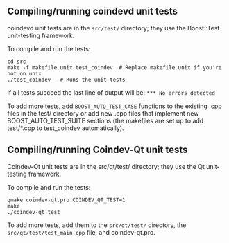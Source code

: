 Compiling/running coindevd unit tests
------------------------------------

coindevd unit tests are in the `src/test/` directory; they
use the Boost::Test unit-testing framework.

To compile and run the tests:

	cd src
	make -f makefile.unix test_coindev  # Replace makefile.unix if you're not on unix
	./test_coindev   # Runs the unit tests

If all tests succeed the last line of output will be:
`*** No errors detected`

To add more tests, add `BOOST_AUTO_TEST_CASE` functions to the existing
.cpp files in the test/ directory or add new .cpp files that
implement new BOOST_AUTO_TEST_SUITE sections (the makefiles are
set up to add test/*.cpp to test_coindev automatically).


Compiling/running Coindev-Qt unit tests
---------------------------------------

Coindev-Qt unit tests are in the src/qt/test/ directory; they
use the Qt unit-testing framework.

To compile and run the tests:

	qmake coindev-qt.pro COINDEV_QT_TEST=1
	make
	./coindev-qt_test

To add more tests, add them to the `src/qt/test/` directory,
the `src/qt/test/test_main.cpp` file, and coindev-qt.pro.
